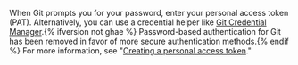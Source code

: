 When Git prompts you for your password, enter your personal access token (PAT). Alternatively, you can use a credential helper like [Git Credential Manager](https://aka.ms/gcm).{% ifversion not ghae %} Password-based authentication for Git has been removed in favor of more secure authentication methods.{% endif %} For more information, see "[Creating a personal access token](/github/authenticating-to-github/creating-a-personal-access-token)." 
